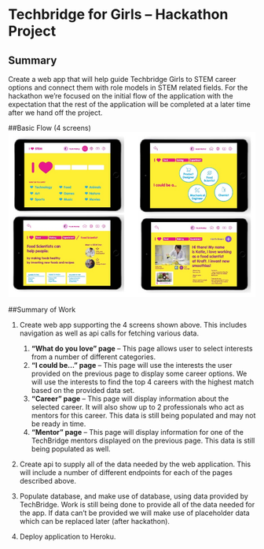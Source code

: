 # Techbridge for Girls – Hackathon Project

## Summary
Create a web app that will help guide Techbridge Girls to STEM career options and connect
them with role models in STEM related fields. For the hackathon we’re focused on the initial
flow of the application with the expectation that the rest of the application will be completed at
a later time after we hand off the project.

##Basic Flow (4 screens)
![application flow](https://github.com/techbridgeforgirls/techbridge/blob/master/wiki/appFlow.jpg)

##Summary of Work
1. Create web app supporting the 4 screens shown above. This includes navigation as well
as api calls for fetching various data.

    1. **“What do you love” page** – This page allows user to select interests from a
number of different categories.
    2. **“I could be…” page** – This page will use the interests the user provided on the
previous page to display some career options. We will use the interests to find
the top 4 careers with the highest match based on the provided data set.
    3. **“Career” page** – This page will display information about the selected career. It
will also show up to 2 professionals who act as mentors for this career. This data
is still being populated and may not be ready in time.
    4. **“Mentor” page** – This page will display information for one of the TechBridge
mentors displayed on the previous page. This data is still being populated as
well.

2. Create api to supply all of the data needed by the web application. This will include a
number of different endpoints for each of the pages described above.

3. Populate database, and make use of database, using data provided by TechBridge. Work
is still being done to provide all of the data needed for the app. If data can’t be provided
we will make use of placeholder data which can be replaced later (after hackathon).

4. Deploy application to Heroku.
